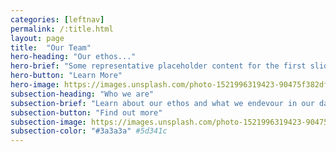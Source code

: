 ```yaml
---
categories: [leftnav]
permalink: /:title.html
layout: page
title:  "Our Team"
hero-heading: "Our ethos..."
hero-brief: "Some representative placeholder content for the first slide"
hero-button: "Learn More"
hero-image: https://images.unsplash.com/photo-1521996319423-90475f382dff?ixlib=rb-4.0.3&ixid=MnwxMjA3fDB8MHxwaG90by1wYWdlfHx8fGVufDB8fHx8&auto=format&fit=crop&w=1772&q=80
subsection-heading: "Who we are"
subsection-brief: "Learn about our ethos and what we endevour in our day to day"
subsection-button: "Find out more"
subsection-image: https://images.unsplash.com/photo-1521996319423-90475f382dff?ixlib=rb-4.0.3&ixid=MnwxMjA3fDB8MHxwaG90by1wYWdlfHx8fGVufDB8fHx8&auto=format&fit=crop&w=1772&q=80
subsection-color: "#3a3a3a" #5d341c
---
```

